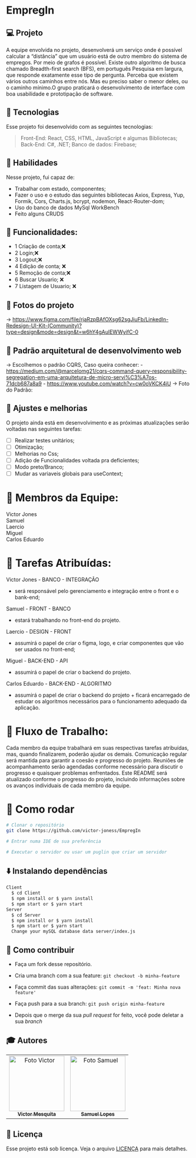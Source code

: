 # EmpregIn


## 💻 Projeto

A equipe envolvida no projeto, desenvolverá um serviço onde é possível calcular a “distância” que
um usuário está de outro membro do sistema de empregos. Por meio de grafos é possível. Existe
outro algoritmo de busca chamado Breadth-first search (BFS), em português Pesquisa em largura,
que responde exatamente esse tipo de pergunta. Perceba que existem vários outros caminhos entre
nós. Mas eu preciso saber o menor deles, ou o caminho mínimo.O grupo praticará o desenvolvimento
de interface com boa usabilidade e prototipação de software.

## 🚀 Tecnologias
Esse projeto foi desenvolvido com as seguintes tecnologias:

> Front-End: React, CSS, HTML, JavaScript e algumas Bibliotecas;                                      
> Back-End: C#, .NET;
> Banco de dados: Firebase;                                                       

## 📌 Habilidades

Nesse projeto, fui capaz de:

- Trabalhar com estado, componentes;
- Fazer o uso e o estudo das seguintes bibliotecas Axios, Express, Yup, Formik, Cors, Charts.js, bcrypt, nodemon, React-Router-dom;
- Uso do banco de dados MySql WorkBench
- Feito alguns CRUDS

## :memo: Funcionalidades: 
- 1 Criação de conta;❌                           
- 2 Login;❌                             
- 3 Logout;❌                             
- 4 Edição de conta; ❌                            
- 5 Remoção de conta;❌                                      
- 6 Buscar Usuario; ❌
- 7 Listagem de Usuario; ❌
  
## 📝 Fotos do projeto                                                                         
  -> https://www.figma.com/file/rjaRzpBAfOXsg62sgJiuFb/LinkedIn-Redesign-UI-Kit-(Community)?type=design&mode=design&t=w6hY4gAulEWWyifC-0      

## 📝 Padrão arquitetural de desenvolvimento web
  -> Escolhemos o padrão CQRS, Caso queira conhecer:
    - https://medium.com/@marcelomg21/cqrs-command-query-responsibility-segregation-em-uma-arquitetura-de-micro-servi%C3%A7os-71dcb687a8a9
    - https://www.youtube.com/watch?v=cw0oVKCK4iU
  -> Foto do Padrão: 

## 📝 Ajustes e melhorias

O projeto ainda está em desenvolvimento e as próximas atualizações serão voltadas nas seguintes tarefas:

- [ ] Realizar testes unitários;
- [ ] Otimização;
- [ ] Melhorias no Css;
- [ ] Adição de Funcionalidades voltada pra deficientes;
- [ ] Modo preto/Branco;
- [ ] Mudar as variaveis globais para useContext;

# 👷 Membros da Equipe:
Victor Jones                                                                            
Samuel                                                                                              
Laercio                                                                                                    
Miguel                                                                                                                
Carlos Eduardo                                                                                                                                

# 👷 Tarefas Atribuídas:
Victor Jones - BANCO - INTEGRAÇÃO
- será responsável pelo gerenciamento e integração entre o front e o bank-end;

Samuel - FRONT - BANCO
- estará trabalhando no front-end do projeto.

Laercio - DESIGN - FRONT
- assumirá o papel de criar o figma, logo, e criar componentes que vão ser usados no front-end;

Miguel - BACK-END - API
- assumirá o papel de criar o backend do projeto.

Carlos Eduardo - BACK-END - ALGORITMO
- assumirá o papel de criar o backend do projeto + ficará encarregado de estudar os algoritmos necessários para o funcionamento adequado da aplicação.

# 👷 Fluxo de Trabalho:
Cada membro da equipe trabalhará em suas respectivas tarefas atribuídas, mas, quando finalizarem, poderão ajudar os demais.
Comunicação regular será mantida para garantir a coesão e progresso do projeto.
Reuniões de acompanhamento serão agendadas conforme necessário para discutir o progresso e quaisquer problemas enfrentados.
Este README será atualizado conforme o progresso do projeto, incluindo informações sobre os avanços individuais de cada membro da equipe.

# 👷 Como rodar

```bash
# Clonar o repositório
git clone https://github.com/victor-joness/EmpregIn

# Entrar numa IDE de sua preferência 

# Executar o servidor ou usar um puglin que criar um servidor

```

## ⬇️ Instalando dependências

  ```bash
  Client
    $ cd Client
    $ npm install or $ yarn install
    $ npm start or $ yarn start
  Server
    $ cd Server
    $ npm install or $ yarn install
    $ npm start or $ yarn start
    Change your mySQL database data server/index.js
  ```
  

## 🤔 Como contribuir <br/>

- Faça um fork desse repositório.
- Cria uma branch com a sua feature: `git checkout -b minha-feature`
- Faça commit das suas alterações: `git commit -m 'feat: Minha nova feature'`
- Faça push para a sua branch: `git push origin minha-feature`

- Depois que o merge da sua *pull request* for feito, você pode deletar a sua *branch*


## :mortar_board: Autores

<table align="center">
    <tr>
        <td align="center">
            <a href="https://github.com/victor-joness">
                <img src="https://i.imgur.com/vBnNiVV.png" width="150px;" alt="Foto Victor"/>
                <br />
                <sub><b>Victor Mesquita<sub><b>
            </a>
        </td> 
        <td align="center">
            <a href="https://github.com/SamuelLopess03">
                <img src="https://user-images.githubusercontent.com/85620625/195366186-541c980e-1aba-4d03-9da7-5e49e64b9d22.png" width="150px;" alt="Foto Samuel"/>
                <br />
                <sub><b>Samuel Lopes<sub><b>
            </a>
        </td> 
    </tr>
</table>
              
## 📄 Licença

Esse projeto está sob licença. Veja o arquivo [LICENÇA](LICENSE) para mais detalhes.
